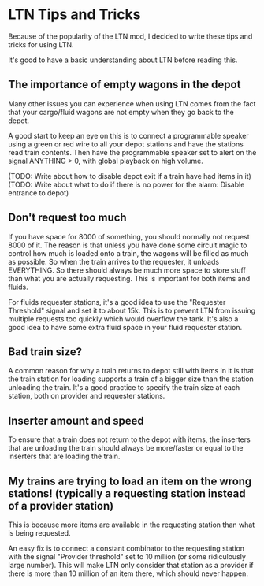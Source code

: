# LTN Tips and Tricks

Because of the popularity of the LTN mod, I decided to write these tips and tricks for using LTN.

It's good to have a basic understanding about LTN before reading this.

## The importance of empty wagons in the depot

Many other issues you can experience when using LTN comes from the fact that your cargo/fluid wagons are not empty when they go back to the depot.

A good start to keep an eye on this is to connect a programmable speaker using a green or red wire to all your depot stations and have the stations read train contents. Then have the programmable speaker set to alert on the signal ANYTHING > 0, with global playback on high volume.

(TODO: Write about how to disable depot exit if a train have had items in it)
(TODO: Write about what to do if there is no power for the alarm: Disable entrance to depot)

## Don't request too much

If you have space for 8000 of something, you should normally not request 8000 of it. The reason is that unless you have done some circuit magic to control how much is loaded onto a train, the wagons will be filled as much as possible. So when the train arrives to the requester, it unloads EVERYTHING. So there should always be much more space to store stuff than what you are actually requesting. This is important for both items and fluids.

For fluids requester stations, it's a good idea to use the "Requester Threshold" signal and set it to about 15k. This is to prevent LTN from issuing multiple requests too quickly which would overflow the tank. It's also a good idea to have some extra fluid space in your fluid requester station.

## Bad train size?

A common reason for why a train returns to depot still with items in it is that the train station for loading supports a train of a bigger size than the station unloading the train. It's a good practice to specify the train size at each station, both on provider and requester stations.

## Inserter amount and speed

To ensure that a train does not return to the depot with items, the inserters that are unloading the train should always be more/faster or equal to the inserters that are loading the train.

## My trains are trying to load an item on the wrong stations! (typically a requesting station instead of a provider station)

This is because more items are available in the requesting station than what is being requested.

An easy fix is to connect a constant combinator to the requesting station with the signal "Provider threshold" set to 10 million (or some ridiculously large number). This will make LTN only consider that station as a provider if there is more than 10 million of an item there, which should never happen.
